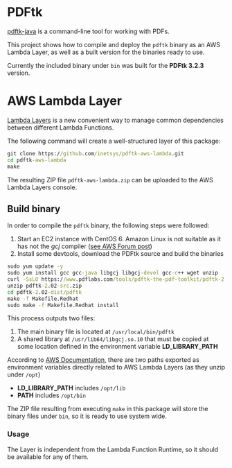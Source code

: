 # PDFtk

[pdftk-java](https://gitlab.com/pdftk-java/pdftk) is a command-line tool for working with PDFs.

This project shows how to compile and deploy the `pdftk` binary as an AWS Lambda Layer, as well as a built version for the binaries ready to use.

Currently the included binary under `bin` was built for the **PDFtk 3.2.3** version.

# AWS Lambda Layer

[Lambda Layers](https://docs.aws.amazon.com/lambda/latest/dg/configuration-layers.html) is a new convenient way to manage common dependencies between different Lambda Functions.

The following command will create a well-structured layer of this package:

```cmd
git clone https://github.com/inetsys/pdftk-aws-lambda.git
cd pdftk-aws-lambda
make
```

The resulting ZIP file `pdftk-aws-lambda.zip` can be uploaded to the AWS Lambda Layers console.

## Build binary

In order to compile the `pdftk` binary, the following steps were followed:

1. Start an EC2 instance with CentOS 6. Amazon Linux is not suitable as it has not the _gcj_ compiler ([see AWS Forum post](https://forums.aws.amazon.com/thread.jspa?threadID=96919))
2. Install some devtools, download the PDFtk source and build the binaries

```cmd
sudo yum update -y
sudo yum install gcc gcc-java libgcj libgcj-devel gcc-c++ wget unzip
curl -SsLO https://www.pdflabs.com/tools/pdftk-the-pdf-toolkit/pdftk-2.02-src.zip
unzip pdftk-2.02-src.zip
cd pdftk-2.02-dist/pdftk
make -f Makefile.Redhat
sudo make -f Makefile.Redhat install
```

This process outputs two files:

1. The main binary file is located at `/usr/local/bin/pdftk`
2. A shared library at `/usr/lib64/libgcj.so.10` that must be copied at some location defined in the environment variable **LD_LIBRARY_PATH**

According to [AWS Documentation](https://docs.aws.amazon.com/lambda/latest/dg/current-supported-versions.html), there are two paths exported as environment variables directly related to AWS Lambda Layers (as they unzip under `/opt`)

* **LD_LIBRARY_PATH** includes `/opt/lib`
* **PATH** includes `/opt/bin`

The ZIP file resulting from executing `make` in this package will store the binary files under `bin`, so it is ready to use system wide.

### Usage

The Layer is independent from the Lambda Function Runtime, so it should be available for any of them.
